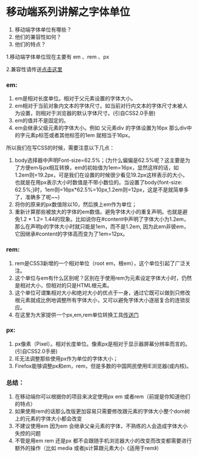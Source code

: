 <h1>移动端系列讲解之字体单位</h1>
<ol> 
<li>移动端字体单位有哪些？</li>
<li>他们的兼容性如何？</li>
<li>他们的特点？</li>
</ol>
<section>
<p>1.移动端字体单位现在主要有 em 、rem 、px </p>
<p>2.兼容性请传送<a href ="http://caniuse.com/">点击这里</a></p>
</section>
<h3>em:</h3>
<ol>
<li>em是相对长度单位。相对于父元素设置的字体大小。</li>
<li>em相对于当前对象内文本的字体尺寸。如当前对行内文本的字体尺寸未被人为设置，则相对于浏览器的默认字体尺寸。(引自CSS2.0手册) </li>
<li>em的值并不是固定的。</li>
<li>em会继承父级元素的字体大小。例如 父元素div 的字体设置为16px 那么div中的字元素p标签或者其他标签的1em 就相当于16px。 </li>
</ol>
<p>所以我们在写CSS的时候，需要注意以下几点：</p>
<ol>
 <li>body选择器中声明Font-size=62.5%；(为什么偏偏是62.5%呢？这主要是为了方便em与px相互转换，em的初始值为1em=16px，显然这样的话，如1.2em则=19.2px，可是我们在设置的时候很少看见19.2px这样表示的大小，也就是在用px表示大小时数值是不带小数位的。当设置了body{font-size: 62.5%;}时，1em则=16px*62.5%=10px,1.2em则=12px，这是不是就简单多了，准确多了呢~~)</li>
 <li>将你的原来的px数值除以10，然后换上em作为单位；</li>
 <li>重新计算那些被放大的字体的em数值。避免字体大小的重复声明。也就是避免1.2 * 1.2= 1.44的现象。比如说你在#content中声明了字体大小为1.2em，那么在声明p的字体大小时就只能是1em，而不是1.2em, 因为此em非彼em，它因继承#content的字体高而变为了1em=12px。</li>
</ol>
<h3>rem:</h3>
<ol>
<li>rem是CSS3新增的一个相对单位（root em，根em），这个单位引起了广泛关注。</li>
<li>这个单位与em有什么区别呢？区别在于使用rem为元素设定字体大小时，仍然是相对大小，但相对的只是HTML根元素。</li>
<li>这个单位可谓集相对大小和绝对大小的优点于一身，通过它既可以做到只修改根元素就成比例地调整所有字体大小，又可以避免字体大小逐层复合的连锁反应。</li>
<li>在这里为大家提供一个px,em,rem单位转换工具<a href="http://pxtoem.com/">传送门</a></li>
</ol>
<h3>px:</h3>
<ol>
<li>px像素（Pixel）。相对长度单位。像素px是相对于显示器屏幕分辨率而言的。(引自CSS2.0手册)</li>
<li>IE无法调整那些使用px作为单位的字体大小；</li>
<li>Firefox能够调整px和em，rem，但是多数的中国网民使用IE浏览器(或内核)。</li>
</ol>
<section>
<h3>总结：</h3>
<ol>
<li>在移动端你可以根据你的项目来决定使用px em 或者rem（前提是你知道他们的特点）</li>
<li>如果使用rem的话那么改版更加容易只需要修改跟元素的字体大小整个dom树上的元素的字体大小都会改变</li>
<li>不建议使用em 因为em 会继承父亲元素的字体，不熟练的人会造成字体大小失控的问题</li>
<li>不管是用em  rem  还是px 都不会跟随手机浏览器大小的改变而改变都需要进行额外的操作（比如 media 或者js计算跟元素大小《适用于rem》）</li>

</ol>

</section>


